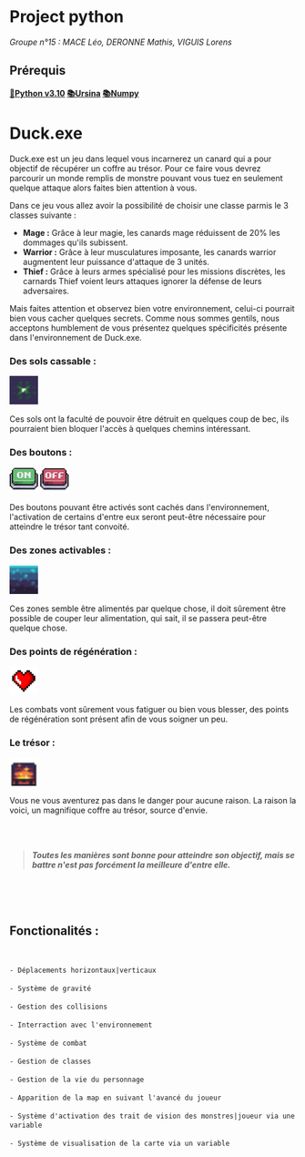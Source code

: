 # **Project python**
*Groupe n°15 : MACE Léo, DERONNE Mathis, VIGUIS Lorens*  

## Prérequis 
**[🐍Python v3.10](https://www.python.org/downloads/) [📚Ursina](https://www.ursinaengine.org) [📚Numpy](https://numpy.org)**

# Duck.exe

Duck.exe est un jeu dans lequel vous incarnerez un canard qui a pour objectif de récupérer un coffre au trésor.
Pour ce faire vous devrez parcourir un monde remplis de monstre pouvant vous tuez en seulement quelque attaque alors faites bien attention à vous.

Dans ce jeu vous allez avoir la possibilité de choisir une classe parmis le 3 classes suivante :
- **Mage :** Grâce à leur magie, les canards mage réduissent de 20% les dommages qu'ils subissent.
- **Warrior :** Grâce à leur musculatures imposante, les canards warrior augmentent leur puissance d'attaque de 3 unités.
- **Thief :** Grâce à leurs armes spécialisé pour les missions discrètes, les carnards Thief voient leurs attaques ignorer la défense de leurs adversaires.

Mais faites attention et observez bien votre environnement, celui-ci pourrait bien vous cacher quelques secrets.
Comme nous sommes gentils, nous acceptons humblement de vous présentez quelques spécificités présente dans l'environnement de Duck.exe.

### **Des sols cassable :** 

<img src="./Assets/soldestructible.png" alt="image" width="50" height="auto">

Ces sols ont la faculté de pouvoir être détruit en quelques coup de bec, ils pourraient bien bloquer l'accès à quelques chemins intéressant.

### **Des boutons :**

<img src="./Assets/levierOn.png" alt="image" width="50" height="auto">
<img src="./Assets/levierOff.png" alt="image" width="50" height="auto">

Des boutons pouvant être activés sont cachés dans l'environnement, l'activation de certains d'entre eux seront peut-être nécessaire pour atteindre le trésor tant convoité.

### **Des zones activables :**

<img src="./Assets/activablesol.png" alt="image" width="50" height="auto">

Ces zones semble être alimentés par quelque chose, il doit sûrement être possible de couper leur alimentation, qui sait, il se passera peut-être quelque chose.

### **Des points de régénération :**

<img src="./Assets/health.png" alt="image" width="50" height="auto">

Les combats vont sûrement vous fatiguer ou bien vous blesser, des points de régénération sont présent afin de vous soigner un peu.

### **Le trésor :**

<img src="./Assets/end.png" alt="image" width="50" height="auto">

Vous ne vous aventurez pas dans le danger pour aucune raison. La raison la voici, un magnifique coffre au trésor, source d'envie.

<br>
<br>

> ***Toutes les manières sont bonne pour atteindre son objectif, mais se battre n'est pas forcément la meilleure d'entre elle.***

<br>
<br>
<br>

## Fonctionalités :

<br>

```
- Déplacements horizontaux|verticaux

- Système de gravité

- Gestion des collisions

- Interraction avec l'environnement

- Système de combat

- Gestion de classes

- Gestion de la vie du personnage

- Apparition de la map en suivant l'avancé du joueur

- Système d'activation des trait de vision des monstres|joueur via une variable

- Système de visualisation de la carte via un variable
```